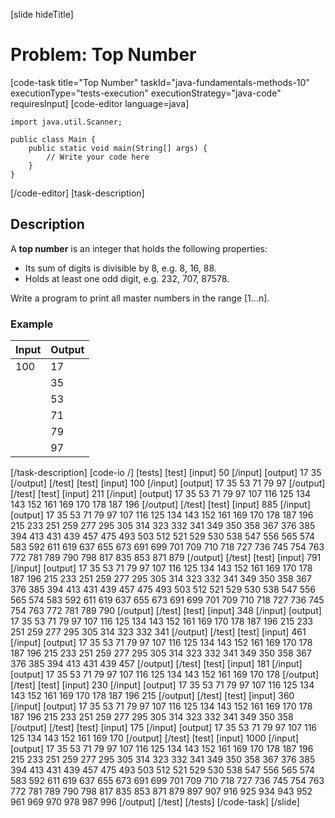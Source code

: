 [slide hideTitle]
# Problem: Top Number
[code-task title="Top Number" taskId="java-fundamentals-methods-10" executionType="tests-execution" executionStrategy="java-code" requiresInput]
[code-editor language=java]
```
import java.util.Scanner;

public class Main {
    public static void main(String[] args) {
        // Write your code here
    }
}
```
[/code-editor]
[task-description]
## Description
A **top number** is an integer that holds the following properties:
- Its sum of digits is divisible by 8, e.g. 8, 16, 88.
- Holds at least one odd digit, e.g. 232, 707, 87578.

Write a program to print all master numbers in the range [1…n].

### Example
| **Input** | **Output** |
| --- | --- |
| 100 | 17 |
| | 35 |
| | 53 |
| | 71 |
| | 79 |
| | 97 |

[/task-description]
[code-io /]
[tests]
[test]
[input]
50
[/input]
[output]
17
35
[/output]
[/test]
[test]
[input]
100
[/input]
[output]
17
35
53
71
79
97
[/output]
[/test]
[test]
[input]
211
[/input]
[output]
17
35
53
71
79
97
107
116
125
134
143
152
161
169
170
178
187
196
[/output]
[/test]
[test]
[input]
885
[/input]
[output]
17
35
53
71
79
97
107
116
125
134
143
152
161
169
170
178
187
196
215
233
251
259
277
295
305
314
323
332
341
349
350
358
367
376
385
394
413
431
439
457
475
493
503
512
521
529
530
538
547
556
565
574
583
592
611
619
637
655
673
691
699
701
709
710
718
727
736
745
754
763
772
781
789
790
798
817
835
853
871
879
[/output]
[/test]
[test]
[input]
791
[/input]
[output]
17
35
53
71
79
97
107
116
125
134
143
152
161
169
170
178
187
196
215
233
251
259
277
295
305
314
323
332
341
349
350
358
367
376
385
394
413
431
439
457
475
493
503
512
521
529
530
538
547
556
565
574
583
592
611
619
637
655
673
691
699
701
709
710
718
727
736
745
754
763
772
781
789
790
[/output]
[/test]
[test]
[input]
348
[/input]
[output]
17
35
53
71
79
97
107
116
125
134
143
152
161
169
170
178
187
196
215
233
251
259
277
295
305
314
323
332
341
[/output]
[/test]
[test]
[input]
461
[/input]
[output]
17
35
53
71
79
97
107
116
125
134
143
152
161
169
170
178
187
196
215
233
251
259
277
295
305
314
323
332
341
349
350
358
367
376
385
394
413
431
439
457
[/output]
[/test]
[test]
[input]
181
[/input]
[output]
17
35
53
71
79
97
107
116
125
134
143
152
161
169
170
178
[/output]
[/test]
[test]
[input]
230
[/input]
[output]
17
35
53
71
79
97
107
116
125
134
143
152
161
169
170
178
187
196
215
[/output]
[/test]
[test]
[input]
360
[/input]
[output]
17
35
53
71
79
97
107
116
125
134
143
152
161
169
170
178
187
196
215
233
251
259
277
295
305
314
323
332
341
349
350
358
[/output]
[/test]
[test]
[input]
175
[/input]
[output]
17
35
53
71
79
97
107
116
125
134
143
152
161
169
170
[/output]
[/test]
[test]
[input]
1000
[/input]
[output]
17
35
53
71
79
97
107
116
125
134
143
152
161
169
170
178
187
196
215
233
251
259
277
295
305
314
323
332
341
349
350
358
367
376
385
394
413
431
439
457
475
493
503
512
521
529
530
538
547
556
565
574
583
592
611
619
637
655
673
691
699
701
709
710
718
727
736
745
754
763
772
781
789
790
798
817
835
853
871
879
897
907
916
925
934
943
952
961
969
970
978
987
996
[/output]
[/test]
[/tests]
[/code-task]
[/slide]
